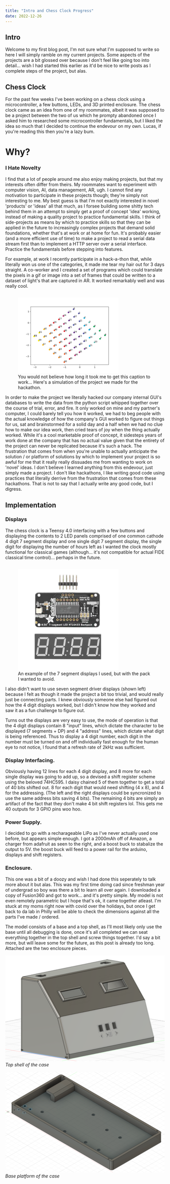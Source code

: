 ```yaml
---
title: "Intro and Chess Clock Progress" 
date: 2022-12-26
---
```

## Intro 
Welcome to my first blog post, I'm not sure what I'm supposed to write so here I will simply ramble on my current projects. Some aspects of the projects are a bit glossed over because I don't feel like going too into detail... wish I had started this earlier as it'd be nice to write posts as I complete steps of the project, but alas. 

## Chess Clock 
For the past few weeks I've been working on a chess clock using a microcontroller, a few buttons, LEDs, and 3D printed enclosure. The chess clock came as an idea from one of my roommates, albeit it was supposed to be a project between the two of us which he prompty abandoned once I asked him to researched some microcontroller fundamentals, but I liked the idea so much that I decided to continue the endevour on my own. Lucas, if you're reading this then you're a lazy bum. 

# Why? 
### I Hate Novelty
I find that a lot of people around me also enjoy making projects, but that my interests often differ from theirs. My roommates want to experiment with computer vision, AI, data management, AR, ugh. I cannot find any motivation to participate in these projects though; they're simply not interesting to me. My best guess is that I'm not exactly interested in novel 'products' or 'ideas' all that much, as I forsee building some shitty tech behind them in an attempt to simply get a proof of concept 'idea' working, instead of making a quality project to practice fundamental skills. I think of side-projects as means by which to practice skills so that they can be applied in the future to increasingly complex projects that demand solid foundations, whether that's at work or at home for fun. It's probably easier (and a more efficient use of time) to make a project to read a serial data stream first than to implement a HTTP server over a serial interface. Practice the fundamentals before stepping into features. 

For example, at work I recently participate in a hack-a-thon that, while literally won us one of the categories, it made me tear my hair out for 3 days straight. A co-worker and I created a set of programs which could translate the pixels in a gif or image into a set of frames that could be written to a dataset of light's that are captured in AR. It worked remarkably well and was really cool. 


<style>
#hackathon{
  display: table;
  float: right;
}

figcaption {
  display: table-caption;
  caption-side: bottom;
}

</style>
<figure id=hackathon>
  <img src="/images/image.png" 
  height="75%"
  width="75%" />
  <figcaption>You would not believe how long it took me to get this caption to work... Here's a simulation of the project we made for the hackathon. </figcaption>
</figure>

In order to make the project we literally hacked our company internal GUI's databases to write the data from the python script whipped together over the course of trial, error, and fire. It only worked on mine and my partner's computer, I could barely tell you how it worked, we had to beg people with the actual knowledge of how the company's GUI worked to figure out things for us, sat and brainstormed for a solid day and a half when we had no clue how to make our idea work, then cried tears of joy when the thing actually worked. While it's a cool marketable proof of concept, it sidesteps years of work done at the company that has no actual value given that the entirety of the project can never be replicated because it's such a hack. The frustration that comes from when you're unable to actually anticipate the solution / or platform of solutions by which to implement your project is so awful for me that it really really dissuades me from wanting to work on 'novel' ideas. I don't believe I learned anything from this endevour, just simply made a project. I don't like hackathons, I like writing good code using practices that literally derrive from the frustration that comes from these hackathons. That is not to say that I actually write any good code, but I digress. 

## Implementation 
### Displays
The chess clock is a Teensy 4.0 interfacing with a few buttons and displaying the contents to 2 LED panels comprised of one common cathode 4 digit 7 segment display and one single digit 7 segment display, the single digit for displaying the number of hours left as I wanted the clock mostly functional for classical games (although... it's not compatible for actual FIDE classical time control)... perhaps in the future. 

<style>
#cradle {
  display: table;
  float: left;
}
</style>
<figure id="cradle">
  <img src="/images/device_cradle.webp" height="75%" width="75%" />
  <figcaption>An example of the 7 segment displays I used, but with the pack I wanted to avoid. </figcaption>
</figure>


I also didn't want to use seven segment driver displays (shown left) because I felt as though it made the project a bit too trivial, and would really just be connecting parts. I knew obviously someone else had figured out how the 4 digit displays worked, but I didn't know how they worked and saw it as a fun challenge to figure out. 

Turns out the displays are very easy to use, the mode of operation is that the 4 digit displays contain 8 "input" lines, which dictate the character to be displayed (7 segments + DP) and 4 "address" lines, which dictate what digit is being referenced. Thus to display a 4 digit number, each digit in the number must be turned on and off individually fast enough for the human eye to not notice, I found that a refresh rate of 2kHz was sufficient. 








### Display Interfacing.  
Obviously having 12 lines for each 4 digit display, and 8 more for each single display was going to add up, so a devised a shift register scheme using the beloved 74HC595. I daisy chained 5 of them together to get a total of 40 bits shifted out. 8 for each digit that would need shifting (4 x 8), and 4 for the addressing. (The left and the right displays could be syncronized to use the same address bits saving 4 bits). The remaining 4 bits are simply an artifact of the fact that they don't make 4 bit shift registers lol. This gets me 40 outputs for 3 GPIO pins woo hoo. 

### Power Supply. 
I decided to go with a recharageable LiPo as I've never actually used one before, but appears simple enough. I got a 2000mAh off of Amazon, a charger from adafruit as seen to the right, and a boost buck to stabalize the output to 5V. the boost buck will feed to a power rail for the arduino, displays and shift registers. 


### Enclosure. 
This one was a bit of a doozy and wish I had done this seperately to talk more about it but alas. This was my first time doing cad since freshman year of undergrad so boy was there a bit to learn all over again. I downloaded a copy of Fusion360 and got to work... and it's pretty simple. My model is not even remotely parametric but I hope that's ok, it came together atleast. I'm stuck at my moms right now with covid over the holidays, but once I get back to da lab in Philly will be able to check the dimensions against all the parts I've made / ordered. 

The model consists of a base and a top shell, as I'll most likely only use the base until all debugging is done, once it's all completed we can seat everything together in the top shell and screw things together. I'd say a bit more, but will leave some for the future, as this post is already too long. Attached are the two enclosure pieces. 

![](/images/topshell.png)
*Top shell of the case* 


![](/images/base.png)
*Base platform of the case* 





